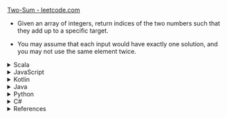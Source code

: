[Two-Sum - leetcode.com ](https://leetcode.com/problems/two-sum/)

- Given an array of integers, return indices of the two numbers such that they add up to a specific target.

- You may assume that each input would have exactly one solution, and you may not use the same element twice.

<details><summary>Scala</summary>

```scala
object Solution { // comment
    def twoSum(nums: Array[Int], target: Int): Array[Int] = {
        for (i <- 0 to nums.length - 1) {
            for (j <- 0 to nums.length - 1) {
                if (i != j && nums(i) + nums(j) == target) {
                    return Array(i,j)   
                }
            }
        }
        return Array(0,0)
    }
}
```
</details>

<details><summary>JavaScript</summary>

```javascript
var twoSum = function(nums, target) { // comment
    for (let i=0; i < nums.length; i++) {
        for (let j=0; j < nums.length; j++) {
            if (i != j && nums[i] + nums[j] == target) {
                return [i,j]  
            }
        }
    }
    return [0,0]
};
```
</details>

<details><summary>Kotlin</summary>

```java
class Solution { // comment
    fun twoSum(nums: IntArray, target: Int): IntArray {
        for (i in 0 until nums.size) {
            for (j in 0 until nums.size) {
                if (i != j && nums[i] + nums[j] == target) {
                    return intArrayOf(i,j)  
                }
            }
        }
        return intArrayOf(0,0) 
    }
}
```
</details>

<details><summary>Java</summary>

```java
class Solution { // comment
    public int[] twoSum(int[] nums, int target) {
        for (int i=0; i < nums.length; i++) {
            for (int j=0; j < nums.length; j++) {
                if (i != j && nums[i] + nums[j] == target) {
                    return new int[]{i,j};
                }
            }
        }
        return new int[]{};
    }
}
```
</details>

<details><summary>Python</summary>

```python
class Solution(object): # comment
    def twoSum(self, nums, target):
        for i in range(0, len(nums)):
            for j in range(0, len(nums)):
                if (i != j and nums[i] + nums[j] == target):
                    return [i,j]
        return []
```
</details>

<details><summary>C#</summary>

```csharp
public class Solution { // Comment
    public int[] TwoSum(int[] nums, int target) {
        for (int i=0; i < nums.Count(); i++) {
            for (int j=0; j < nums.Count(); j++) {
                if (i != j && nums[i] + nums[j] == target) {
                    return new int[]{i,j};
                }
            }
        }
        return new int[]{};
    }
}
```
</details>

<details><summary>References</summary>

- [How to loop with indexes in Python](https://treyhunner.com/2016/04/how-to-loop-with-indexes-in-python/)

</details>

